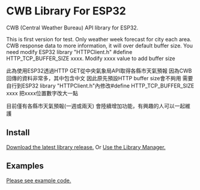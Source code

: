 # CWB Library For ESP32

CWB (Central Weather Bureau) API library for ESP32.

This is first version for test.
Only weather week forecast for city each area.
CWB response data to more information, it will over default buffer size.
You need modify ESP32 library "HTTPClient.h" #define HTTP_TCP_BUFFER_SIZE xxxx.
Modify xxxx value to add buffer size

此為使用ESP32透過HTTP GET從中央氣象局API取得各縣市天氣預報
因為CWB回傳的資料非常多，其中包含中文
因此原先預設HTTP buffer size會不夠用
需要自行到ESP32 library "HTTPClient.h"內修改#define HTTP_TCP_BUFFER_SIZE xxxx
把xxxx位置數字改大一點

目前僅有各縣市天氣預報(一週或兩天)
會陸續增加功能，有興趣的人可以一起維護

## Install

[Download the latest library release.](https://github.com/huangshaun/CWB/releases/latest) Or [Use the Library Manager.](https://www.arduino.cc/en/Guide/Libraries#toc3)


## Examples

[Please see example code.](./examples)

